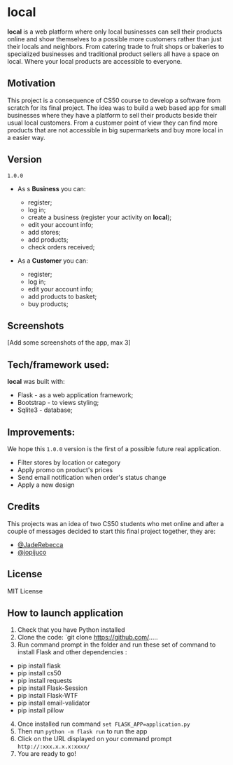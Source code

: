 # local

**local** is a web platform where only local businesses can sell their products online and show themselves to a possible more customers rather than just their locals and neighbors.
From catering trade to fruit shops or bakeries to specialized businesses and traditional product sellers all have a space on local.
Where your local products are accessible to everyone.

## Motivation

This project is a consequence of CS50 course to develop a software from scratch for its final project.
The idea was to build a web based app for small businesses where they have a platform to sell their products beside their usual
local customers.
From a customer point of view they can find more products that are not accessible in big supermarkets and buy more local in a easier way.

## Version

`1.0.0`

* As s **Business** you can:
    * register;
    * log in;
    * create a business (register your activity on **local**);
    * edit your account info;
    * add stores;
    * add products;
    * check orders received;

* As a **Customer** you can:
    * register;
    * log in;
    * edit your account info;
    * add products to basket;
    * buy products;
   
## Screenshots

[Add some screenshots of the app, max 3]

## Tech/framework used:

**local** was built with:

* Flask - as a web application framework;
* Bootstrap - to views styling;
* Sqlite3 - database;

## Improvements:

We hope this `1.0.0` version is the first of a possible future real application.

* Filter stores by location or category
* Apply promo on product's prices
* Send email notification when order's status change
* Apply a new design

## Credits

This projects was an idea of two CS50 students who met online and after a couple of messages decided to start this final project together, they are:

* [@JadeRebecca](https://github.com/JadeRebecca)
* [@jopijuco](https://github.com/jopijuco)

## License

MIT License



## How to launch application

1. Check that you have Python installed
2. Clone the code: `git clone https://github.com/.....
3. Run command prompt in the folder and run these set of command to install Flask and other dependencies :
- pip install flask 
- pip install cs50  
- pip install requests 
- pip install Flask-Session 
- pip install Flask-WTF
- pip install email-validator
- pip install pillow 
4. Once installed run command `set FLASK_APP=application.py`
5. Then run `python -m flask run` to run the app
5. Click on the URL displayed on your command prompt `http://:xxx.x.x.x:xxxx/`
6. You are ready to go!